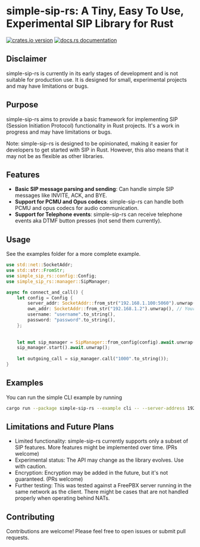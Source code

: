 # simple-sip-rs: A Tiny, Easy To Use, Experimental SIP Library for Rust

[![crates.io version](https://img.shields.io/crates/v/simple-sip-rs.svg)](https://crates.io/crates/simple-sip-rs)
[![docs.rs documentation](https://img.shields.io/docsrs/simple-sip-rs)](https://docs.rs/simple-sip-rs)

## Disclaimer
simple-sip-rs is currently in its early stages of development and is not suitable for production use. It is designed for small, experimental projects and may have limitations or bugs.

## Purpose
simple-sip-rs aims to provide a basic framework for implementing SIP (Session Initiation Protocol) functionality in Rust projects. It's a work in progress and may have limitations or bugs.

Note: simple-sip-rs is designed to be opinionated, making it easier for developers to get started with SIP in Rust. However, this also means that it may not be as flexible as other libraries.

## Features
- **Basic SIP message parsing and sending**: Can handle simple SIP messages like INVITE, ACK, and BYE.
- **Support for PCMU and Opus codecs**: simple-sip-rs can handle both PCMU and opus codecs for audio communication.
- **Support for Telephone events**: simple-sip-rs can receive telephone events aka DTMF button presses (not send them currently).

## Usage

See the examples folder for a more complete example.

```rust
use std::net::SocketAddr;
use std::str::FromStr;
use simple_sip_rs::config::Config;
use simple_sip_rs::manager::SipManager;

async fn connect_and_call() {
    let config = Config {
        server_addr: SocketAddr::from_str("192.168.1.100:5060").unwrap(), // IP of SIP server
        own_addr: SocketAddr::from_str("192.168.1.2").unwrap(), // Your IP in relation to the SIP server
        username: "username".to_string(),
        password: "password".to_string(),
    };
    
    
    let mut sip_manager = SipManager::from_config(config).await.unwrap();
    sip_manager.start().await.unwrap();
    
    let outgoing_call = sip_manager.call("1000".to_string());
}
```

## Examples

You can run the simple CLI example by running

```bash
cargo run --package simple-sip-rs --example cli -- --server-address 192.168.1.2:5060 --own-address 192.168.1.10:5060 --username username --password password
```

## Limitations and Future Plans

- Limited functionality: simple-sip-rs currently supports only a subset of SIP features. More features might be implemented over time. (PRs welcome)
- Experimental status: The API may change as the library evolves. Use with caution.
- Encryption: Encryption may be added in the future, but it's not guaranteed. (PRs welcome)
- Further testing: This was tested against a FreePBX server running in the same network as the client. There might be cases that are not
handled properly when operating behind NATs.

## Contributing
Contributions are welcome! Please feel free to open issues or submit pull requests.